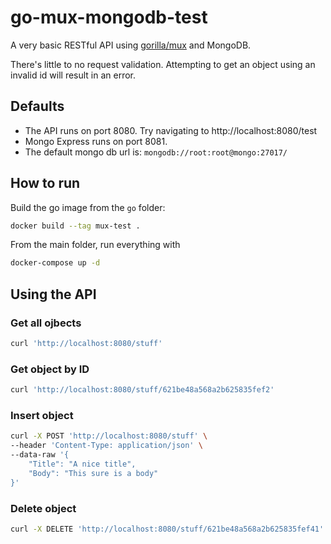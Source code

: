 # go-mux-mongodb-test

A very basic RESTful API using [gorilla/mux](https://github.com/gorilla/mux) and MongoDB.

There's little to no request validation. Attempting to get an object using an invalid id will result in an error.

## Defaults
* The API runs on port 8080. Try navigating to http://localhost:8080/test
* Mongo Express runs on port 8081.
* The default mongo db url is: `mongodb://root:root@mongo:27017/`

## How to run

Build the go image from the `go` folder:

```sh
docker build --tag mux-test .
```

From the main folder, run everything with

```sh
docker-compose up -d
```

## Using the API

### Get all ojbects

```sh
curl 'http://localhost:8080/stuff'
```

### Get object by ID

```sh
curl 'http://localhost:8080/stuff/621be48a568a2b625835fef2'
```

### Insert object

```sh
curl -X POST 'http://localhost:8080/stuff' \
--header 'Content-Type: application/json' \
--data-raw '{
    "Title": "A nice title",
    "Body": "This sure is a body"
}'
```

### Delete object

```sh
curl -X DELETE 'http://localhost:8080/stuff/621be48a568a2b625835fef41'
```
